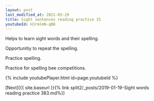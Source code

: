 ```yaml
---
layout: post
last_modified_at: 2021-03-29
title: Sight sentences reading practice 15
youtubeId: HJrmlmN-qB8
---
```

 
 
Helps to learn sight words and their spelling.

Opportunitiy to repeat the spelling. 

Practice spelling. 
 
Practice for spelling bee competitions. 
 
{% include youtubePlayer.html id=page.youtubeId %}
 
 

[Next]({{ site.baseurl }}{% link  split2/_posts/2019-01-19-Sight words reading practice 383.md%})
 
